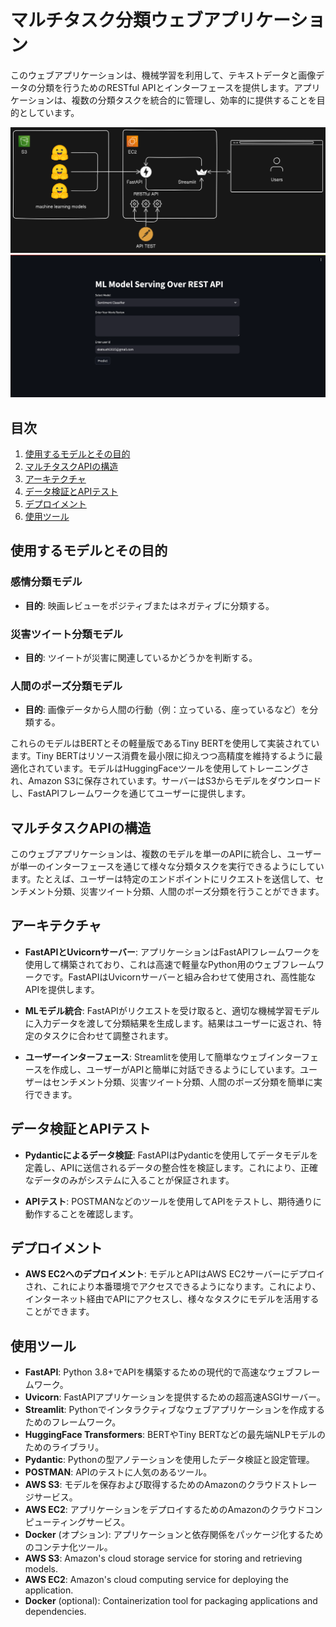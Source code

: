# マルチタスク分類ウェブアプリケーション

このウェブアプリケーションは、機械学習を利用して、テキストデータと画像データの分類を行うためのRESTful APIとインターフェースを提供します。アプリケーションは、複数の分類タスクを統合的に管理し、効率的に提供することを目的としています。

![Architecture](image/webapp.png)
![Streamlit](image/streamlit_app.png)

## 目次
1. [使用するモデルとその目的](#使用するモデルとその目的)
2. [マルチタスクAPIの構造](#マルチタスクAPIの構造)
3. [アーキテクチャ](#アーキテクチャ)
4. [データ検証とAPIテスト](#データ検証とAPIテスト)
5. [デプロイメント](#デプロイメント)
6. [使用ツール](#使用ツール)

## 使用するモデルとその目的

### 感情分類モデル
- **目的**: 映画レビューをポジティブまたはネガティブに分類する。

### 災害ツイート分類モデル
- **目的**: ツイートが災害に関連しているかどうかを判断する。

### 人間のポーズ分類モデル
- **目的**: 画像データから人間の行動（例：立っている、座っているなど）を分類する。

これらのモデルはBERTとその軽量版であるTiny BERTを使用して実装されています。Tiny BERTはリソース消費を最小限に抑えつつ高精度を維持するように最適化されています。モデルはHuggingFaceツールを使用してトレーニングされ、Amazon S3に保存されています。サーバーはS3からモデルをダウンロードし、FastAPIフレームワークを通じてユーザーに提供します。

## マルチタスクAPIの構造

このウェブアプリケーションは、複数のモデルを単一のAPIに統合し、ユーザーが単一のインターフェースを通じて様々な分類タスクを実行できるようにしています。たとえば、ユーザーは特定のエンドポイントにリクエストを送信して、センチメント分類、災害ツイート分類、人間のポーズ分類を行うことができます。

## アーキテクチャ

- **FastAPIとUvicornサーバー**: アプリケーションはFastAPIフレームワークを使用して構築されており、これは高速で軽量なPython用のウェブフレームワークです。FastAPIはUvicornサーバーと組み合わせて使用され、高性能なAPIを提供します。

- **MLモデル統合**: FastAPIがリクエストを受け取ると、適切な機械学習モデルに入力データを渡して分類結果を生成します。結果はユーザーに返され、特定のタスクに合わせて調整されます。

- **ユーザーインターフェース**: Streamlitを使用して簡単なウェブインターフェースを作成し、ユーザーがAPIと簡単に対話できるようにしています。ユーザーはセンチメント分類、災害ツイート分類、人間のポーズ分類を簡単に実行できます。

## データ検証とAPIテスト

- **Pydanticによるデータ検証**: FastAPIはPydanticを使用してデータモデルを定義し、APIに送信されるデータの整合性を検証します。これにより、正確なデータのみがシステムに入ることが保証されます。

- **APIテスト**: POSTMANなどのツールを使用してAPIをテストし、期待通りに動作することを確認します。

## デプロイメント

- **AWS EC2へのデプロイメント**: モデルとAPIはAWS EC2サーバーにデプロイされ、これにより本番環境でアクセスできるようになります。これにより、インターネット経由でAPIにアクセスし、様々なタスクにモデルを活用することができます。

## 使用ツール

- **FastAPI**: Python 3.8+でAPIを構築するための現代的で高速なウェブフレームワーク。
- **Uvicorn**: FastAPIアプリケーションを提供するための超高速ASGIサーバー。
- **Streamlit**: Pythonでインタラクティブなウェブアプリケーションを作成するためのフレームワーク。
- **HuggingFace Transformers**: BERTやTiny BERTなどの最先端NLPモデルのためのライブラリ。
- **Pydantic**: Pythonの型アノテーションを使用したデータ検証と設定管理。
- **POSTMAN**: APIのテストに人気のあるツール。
- **AWS S3**: モデルを保存および取得するためのAmazonのクラウドストレージサービス。
- **AWS EC2**: アプリケーションをデプロイするためのAmazonのクラウドコンピューティングサービス。
- **Docker** (オプション): アプリケーションと依存関係をパッケージ化するためのコンテナ化ツール。
- **AWS S3**: Amazon's cloud storage service for storing and retrieving models.
- **AWS EC2**: Amazon's cloud computing service for deploying the application.
- **Docker** (optional): Containerization tool for packaging applications and dependencies.

